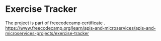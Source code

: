 # Exercise Tracker

The project is part of freecodecamp certificate .  https://www.freecodecamp.org/learn/apis-and-microservices/apis-and-microservices-projects/exercise-tracker
